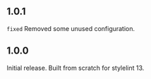 ## 1.0.1
`fixed` Removed some unused configuration.
## 1.0.0
Initial release. Built from scratch for stylelint 13.

